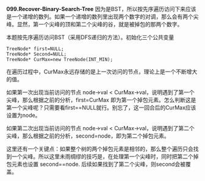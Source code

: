**099.Recover-Binary-Search-Tree**
因为是BST，所以按先序遍历访问下来应该是一个递增的数列。如果一个递增的数列里出现两个数字的对调，那么会有两个尖峰。显然，第一个尖峰的顶和第二个尖峰的谷，就是被掉包的那两个数字。

本题按先序遍历访问BST（采用DFS递归的方法）。初始化三个公共变量
```
TreeNode* first=NULL;
TreeNode* Second=NULL;
TreeNode* CurMax=new TreeNode(INT_MIN);
```
在遍历过程中，CurMax永远存储的是上一次访问的节点，理论上是一个不断增大的值。

如果第一次出现当前访问的节点 node->val < CurMax->val，说明遇到了第一个尖峰，那么根据之前的分析，first=CurMax 即为第一个掉包元素。怎么判断这是第一个尖峰呢？只需要看first==NULL就行。别忘了，这一回合后的CurMax应该设置为node。

如果第二次出现当前访问的节点 node->val < CurMax->val，说明遇到了第二个尖峰，那么根据之前的分析，second=node，即为第二个掉包元素。

这里还有一个关键点：如果整个树的两个掉包元素是相邻的，那么整个遍历只会找到一个尖峰。所以这里未雨绸缪的技巧是，在处理第一个尖峰时，同时把第二个掉包元素也设置 second==node. 后续如果找到了第二个尖峰，则second会被覆盖。
